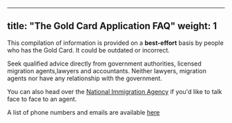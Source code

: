 
---
title: "The Gold Card Application FAQ"
weight: 1
---

This compilation of information is provided on a **best-effort** basis by people who has the Gold Card. It could be outdated or incorrect.

Seek qualified advice directly from government authorities, licensed migration agents,lawyers and accountants. Neither lawyers, migration agents nor have any relationship with the government.

You can also head over the [National Immigration Agency](https://goo.gl/maps/RHLD3aVpUnfKkNmT7) if you'd like to talk face to face to an agent.

A list of phone numbers and emails are available [here](https://foreigntalentact.ndc.gov.tw/en/cp.aspx?n=D927ED39BDAE7478&s=DA2F7BC919B77E24)